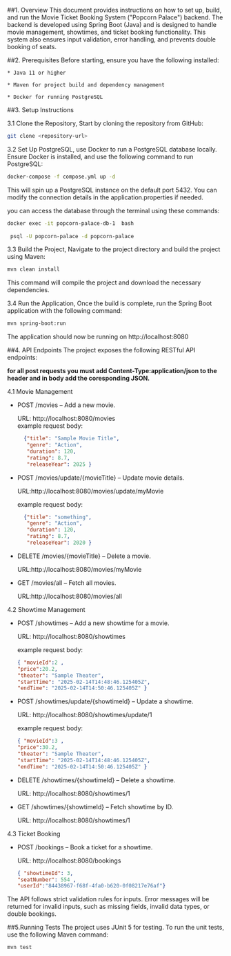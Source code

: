 ##1. Overview
   This document provides instructions on how to set up, build, and run the Movie Ticket Booking System ("Popcorn Palace") backend. The backend is developed using Spring Boot (Java) and is designed to handle movie management, showtimes, and ticket booking functionality. This system also ensures input validation, error handling, and prevents double booking of seats.


##2. Prerequisites
   Before starting, ensure you have the following installed:

    * Java 11 or higher

    * Maven for project build and dependency management

    * Docker for running PostgreSQL



##3. Setup Instructions

   3.1 Clone the Repository, Start by cloning the repository from GitHub:
   ```bash
  git clone <repository-url>
   ```
   

   3.2 Set Up PostgreSQL, use Docker to run a PostgreSQL database locally. Ensure Docker is installed, and use the following command to run PostgreSQL:

   ```bash
   docker-compose -f compose.yml up -d
   ```


   This will spin up a PostgreSQL instance on the default port 5432. You can modify the connection details in the application.properties if needed.

   you can access the database through the terminal using these commands:
   ```bash
   docker exec -it popcorn-palace-db-1  bash
      
    psql -U popcorn-palace -d popcorn-palace
   ```


   3.3 Build the Project, Navigate to the project directory and build the project using Maven:
   ```bash
   mvn clean install
   ```


   This command will compile the project and download the necessary dependencies.

   3.4 Run the Application, Once the build is complete, run the Spring Boot application with the following command:
   ```bash
   mvn spring-boot:run
   ```


   The application should now be running on http://localhost:8080


##4. API Endpoints
   The project exposes the following RESTful API endpoints:
   
   **for all post requests you must add Content-Type:application/json to the header and in body add the coresponding JSON.**

   4.1 Movie Management
   * POST /movies – Add a new movie.

     URL: http://localhost:8080/movies  
example request body: 
      ```json 
        {"title": "Sample Movie Title", 
         "genre": "Action", 
         "duration": 120, 
         "rating": 8.7, 
         "releaseYear": 2025 } 
     ```


   * POST /movies/update/{movieTitle} – Update movie details.

     URL:http://localhost:8080/movies/update/myMovie

     example request body:
      ```json 
        {"title": "something", 
         "genre": "Action", 
         "duration": 120, 
         "rating": 8.7, 
         "releaseYear": 2020 } 
     ```

   * DELETE /movies/{movieTitle} – Delete a movie.

     URL:http://localhost:8080/movies/myMovie


   * GET /movies/all – Fetch all movies.

     URL:http://localhost:8080/movies/all

   4.2 Showtime Management
   * POST /showtimes – Add a new showtime for a movie.

     URL: http://localhost:8080/showtimes

     example request body:
      ```json 
     { "movieId":2 , 
     "price":20.2, 
     "theater": "Sample Theater", 
     "startTime": "2025-02-14T14:48:46.125405Z", 
     "endTime": "2025-02-14T14:50:46.125405Z" }
     ```
     
   * POST /showtimes/update/{showtimeId} – Update a showtime.

     URL: http://localhost:8080/showtimes/update/1

     example request body:
      ```json 
      { "movieId":3 , 
     "price":30.2, 
     "theater": "Sample Theater", 
     "startTime": "2025-02-14T14:48:46.125405Z", 
     "endTime": "2025-02-14T14:50:46.125405Z" }
      ```

   * DELETE /showtimes/{showtimeId} – Delete a showtime.

     URL: http://localhost:8080/showtimes/1


   * GET /showtimes/{showtimeId} – Fetch showtime by ID.

     URL: http://localhost:8080/showtimes/1

   
   4.3 Ticket Booking
   * POST /bookings – Book a ticket for a showtime.

     URL: http://localhost:8080/bookings
      ```json 
      { "showtimeId": 3, 
     "seatNumber": 554 , 
     "userId":"84438967-f68f-4fa0-b620-0f08217e76af"} 
      ```
   
   The API follows strict validation rules for inputs. Error messages will be returned for invalid inputs, such as missing fields, invalid data types, or double bookings.

##5.Running Tests
   The project uses JUnit 5 for testing. To run the unit tests, use the following Maven command:
   ```bash 
   mvn test
   ```

    